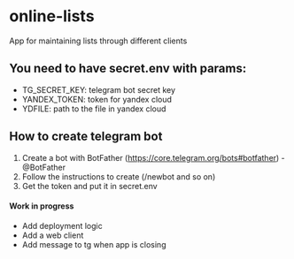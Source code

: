 # online-lists
App for maintaining lists through different clients

## You need to have secret.env with params:
- TG_SECRET_KEY: telegram bot secret key
- YANDEX_TOKEN: token for yandex cloud
- YDFILE: path to the file in yandex cloud

## How to create telegram bot
1. Create a bot with BotFather (https://core.telegram.org/bots#botfather) - @BotFather
2. Follow the instructions to create (/newbot and so on)
3. Get the token and put it in secret.env

#### Work in progress

- Add deployment logic
- Add a web client
- Add message to tg when app is closing